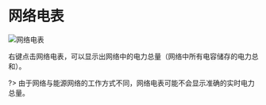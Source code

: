 # 网络电表

![网络电表](https://cdn.jsdelivr.net/gh/GuizhanCraft/Networks-Wiki/images/network-power-display.png ':size=25%')

右键点击网络电表，可以显示出网络中的电力总量（网络中所有电容储存的电力总和）。

?> 由于网络与能源网络的工作方式不同，网络电表可能不会显示准确的实时电力总量。
